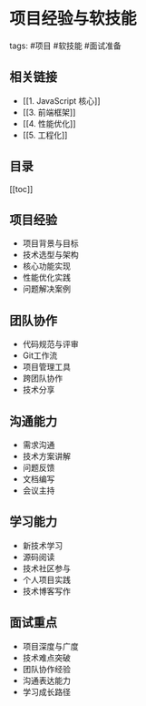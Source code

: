 # 项目经验与软技能
tags: #项目 #软技能 #面试准备

## 相关链接
- [[1. JavaScript 核心]]
- [[3. 前端框架]]
- [[4. 性能优化]]
- [[5. 工程化]]

## 目录
[[toc]]

## 项目经验
- 项目背景与目标
- 技术选型与架构
- 核心功能实现
- 性能优化实践
- 问题解决案例

## 团队协作
- 代码规范与评审
- Git工作流
- 项目管理工具
- 跨团队协作
- 技术分享

## 沟通能力
- 需求沟通
- 技术方案讲解
- 问题反馈
- 文档编写
- 会议主持

## 学习能力
- 新技术学习
- 源码阅读
- 技术社区参与
- 个人项目实践
- 技术博客写作

## 面试重点
- 项目深度与广度
- 技术难点突破
- 团队协作经验
- 沟通表达能力
- 学习成长路径
